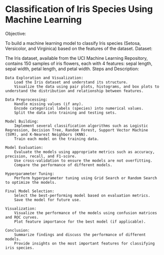 #  Classification of Iris Species Using Machine Learning

Objective:

To build a machine learning model to classify Iris species (Setosa, Versicolor, and Virginica) based on the features of the dataset.
Dataset:

The Iris dataset, available from the UCI Machine Learning Repository, contains 150 samples of iris flowers, each with 4 features: sepal length, sepal width, petal length, and petal width.
Steps and Description:

    Data Exploration and Visualization:
        Load the Iris dataset and understand its structure.
        Visualize the data using pair plots, histograms, and box plots to understand the distribution and relationship between features.

    Data Preprocessing:
        Handle missing values (if any).
        Encode categorical labels (species) into numerical values.
        Split the data into training and testing sets.

    Model Building:
        Implement several classification algorithms such as Logistic Regression, Decision Tree, Random Forest, Support Vector Machine (SVM), and K-Nearest Neighbors (KNN).
        Train each model on the training data.

    Model Evaluation:
        Evaluate the models using appropriate metrics such as accuracy, precision, recall, and F1-score.
        Use cross-validation to ensure the models are not overfitting.
        Compare the performance of different models.

    Hyperparameter Tuning:
        Perform hyperparameter tuning using Grid Search or Random Search to optimize the models.

    Final Model Selection:
        Select the best-performing model based on evaluation metrics.
        Save the model for future use.

    Visualization:
        Visualize the performance of the models using confusion matrices and ROC curves.
        Plot feature importance for the best model (if applicable).

    Conclusion:
        Summarize findings and discuss the performance of different models.
        Provide insights on the most important features for classifying iris species.
